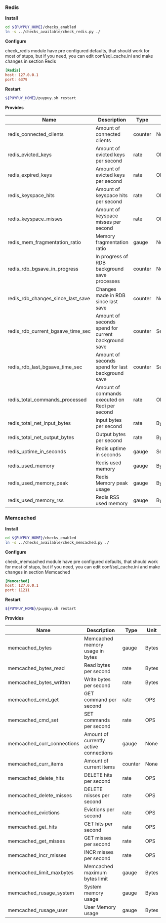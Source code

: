 ### **Redis**

**Install**

```bash
cd ${PUYPUY_HOME}/checks_enabled
ln -s ../checks_available/check_redis.py ./
```

**Configure**

check_redis module have pre configured defaults, that should work for most of stups, but if you need, you can edit conf/sql_cache.ini and make changes in section Redis

```ini
[Redis]
host: 127.0.0.1
port: 6379
```

**Restart**

```bash
${PUYPUY_HOME}/puypuy.sh restart
```

**Provides**

| Name  | Description | Type | Unit|
| ------------- | ------------- |------------- |------------- |
|redis_connected_clients|Amount of connected clients |counter|None|
|redis_evicted_keys|Amount of evicted keys per second|rate|OPS|
|redis_expired_keys|Amount of evicted keys per second|rate|OPS|
|redis_keyspace_hits|Amount of keyspace hits per second|rate|OPS|
|redis_keyspace_misses|Amount of keyspace misses per second|rate|OPS|
|redis_mem_fragmentation_ratio|Memory fragmentation ratio|gauge|None|
|redis_rdb_bgsave_in_progress|In progress of RDB  background save processes|counter|None|
|redis_rdb_changes_since_last_save|Changes made in RDB since last save |counter|None|
|redis_rdb_current_bgsave_time_sec|Amount of seconds spend for current background save|counter|Seconds|
|redis_rdb_last_bgsave_time_sec|Amount of seconds spend for last background save|counter|Seconds|
|redis_total_commands_processed|Amount of commands executed on Redi per second|rate|OPS|
|redis_total_net_input_bytes|Input bytes per second |rate|Bytes|
|redis_total_net_output_bytes|Output bytes per second |rate|Bytes|
|redis_uptime_in_seconds|Redis uptime in seconds |gauge|Seconds|
|redis_used_memory|Redis used memory |gauge|Bytes|
|redis_used_memory_peak|Redis Memory peak usage |gauge|Bytes|
|redis_used_memory_rss|Redis RSS used memory |gauge|Bytes|


### **Memcached**

**Install**

```bash
cd ${PUYPUY_HOME}/checks_enabled
ln -s ../checks_available/check_memcached.py ./
```

**Configure**

check_memcached module have pre configured defaults, that should work for most of stups, but if you need, you can edit conf/sql_cache.ini and make changes in section Memcached

```ini
[Memcached]
host: 127.0.0.1
port: 11211
```

**Restart**

```bash
${PUYPUY_HOME}/puypuy.sh restart
```

**Provides**

| Name  | Description | Type | Unit|
| ------------- | ------------- |------------- |------------- |
|memcached_bytes|Memcached memory usage in bytes |gauge|Bytes|
|memcached_bytes_read|Read bytes per second |rate|Bytes|
|memcached_bytes_written|Write bytes per second|rate|Bytes|
|memcached_cmd_get|GET command per second|rate|OPS|
|memcached_cmd_set|SET commands per second|rate|OPS|
|memcached_curr_connections|Amount of currently active connections |gauge|None|
|memcached_curr_items|Amount of current items |counter|None|
|memcached_delete_hits|DELETE hits per second |rate|OPS|
|memcached_delete_misses|DELETE misses per second |rate|OPS|
|memcached_evictions|Evictions per second |rate|OPS|
|memcached_get_hits|GET hits per second|rate|OPS|
|memcached_get_misses|GET misses per second|rate|OPS|
|memcached_incr_misses|INCR misses per second |rate|OPS|
|memcached_limit_maxbytes|Memcached maximum bytes limit |gauge|Bytes|
|memcached_rusage_system|System memory usage |gauge|Bytes|
|memcached_rusage_user|User Memory usage |gauge|Bytes|
